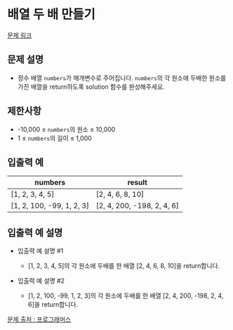 # 배열 두 배 만들기

[문제 링크](https://school.programmers.co.kr/learn/courses/30/lessons/120809)

## 문제 설명

- 정수 배열 `numbers`가 매개변수로 주어집니다. `numbers`의 각 원소에 두배한 원소를 가진 배열을 return하도록 solution 함수를 완성해주세요.

## 제한사항

- -10,000 ≤ `numbers`의 원소 ≤ 10,000
- 1 ≤ `numbers`의 길이 ≤ 1,000

## 입출력 예

| numbers                   | result                     |
| ------------------------- | -------------------------- |
| [1, 2, 3, 4, 5]           | [2, 4, 6, 8, 10]           |
| [1, 2, 100, -99, 1, 2, 3] | [2, 4, 200, -198, 2, 4, 6] |

## 입출력 예 설명

- 입출력 예 설명 #1

  - [1, 2, 3, 4, 5]의 각 원소에 두배를 한 배열 [2, 4, 6, 8, 10]을 return합니다.

- 입출력 예 설명 #2
  - [1, 2, 100, -99, 1, 2, 3]의 각 원소에 두배를 한 배열 [2, 4, 200, -198, 2, 4, 6]을 return합니다.

[문제 출처 : 프로그래머스](https://school.programmers.co.kr/learn/challenges?order=acceptance_desc&levels=0)
